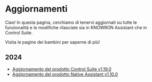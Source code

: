 # Aggiornamenti

Ciao! In questa pagina, cerchiamo di tenervi aggiornati su tutte le funzionalità e le modifiche rilasciate sia in KNOWRON Assistant che in Control Suite.

Visita le pagine dei bambini per saperne di più!

## 2024

- [Aggiornamento del prodotto Control Suite v1.19.0](2024/product_update_control_suite_v1.19.0.en.md)
- [Aggiornamento del prodotto Native Assistant v1.10.0](2024/product_update_native_assistant_v1.10.0.en.md)


